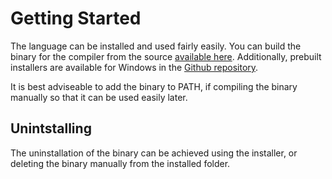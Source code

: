 # Getting Started

The language can be installed and used fairly easily. You can build the binary for the compiler from the source [available here](https://github.com/marci1175/fog). Additionally, prebuilt installers are available for Windows in the [Github repository](https://github.com/marci1175/fog/releases).

It is best adviseable to add the binary to PATH, if compiling the binary manually so that it can be used easily later.

## Unintstalling

The uninstallation of the binary can be achieved using the installer, or deleting the binary manually from the installed folder.
